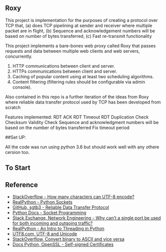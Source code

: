 ## Roxy

This project is implementation for the purposes of creating a protocol over TCP that, (a) does TCP pipelining at sender and receiver where multiple packet are in flight, (b) Sequence and acknowledgement numbers will be based on number of bytes transferred, (c) Fast re-transmit functionality

This project implements a bare-bones web proxy called Roxy that passes requests and data between
multiple web clients and web servers, concurrently.

1. HTTP communications between client and server.
2. HTTPs communications between client and server.
3. Caching of popular content using at least two scheduling algorithms.
4. Content filtering (filtering rules should be configurable via admin console).

Also contained in this repo is a further iteration of the ideas from Roxy where reliable data transfer protocol used by TCP has been developed from scratch

Features implemented:
RDT ACK
RDT Timeout
RDT Duplication Check
Checksum Validity Check
Sequence and acknowledgment numbers will be based on the number of bytes transferred
Fix timeout period

##Set UP:

All the code was run using python 3.6 but should work well with any othere cersion too.


## To Start



## Reference

- [StackOverflow - How many characters can UTF-8 encode?](https://stackoverflow.com/questions/10229156/how-many-characters-can-utf-8-encode)
- [RealPython - Python Sockets](https://realpython.com/python-sockets/)
- [GitHub, sgtb3 - Reliable Data Transfer Protocol](https://github.com/sgtb3/Reliable-Data-Transfer-Protocol)
- [Python Docs - Socket Programming](https://docs.python.org/3/library/socket.html#socket.socket.settimeout)
- [Stack Exchange, Network Engineering - Why can't a single port be used for both incoming and outgoing traffic?](https://networkengineering.stackexchange.com/questions/33061/why-cant-a-single-port-be-used-for-both-incoming-and-outgoing-traffic)
- [RealPython - An Intro to Threading in Python](https://realpython.com/intro-to-python-threading/)
- [UTF8.com, UTF-8 and Unicode](https://www.utf8.com/#:~:text=It%20is%20an%20efficient%20encoding,character%20set%20on%20the%20Web.)
- [StackOverflow, Convert binary to ASCII and vice versa](https://stackoverflow.com/questions/7396849/convert-binary-to-ascii-and-vice-versa)
- [Docs Python, OpenSSL - Self-signed Certificates](https://docs.python.org/3.6/library/ssl.html#self-signed-certificates)
